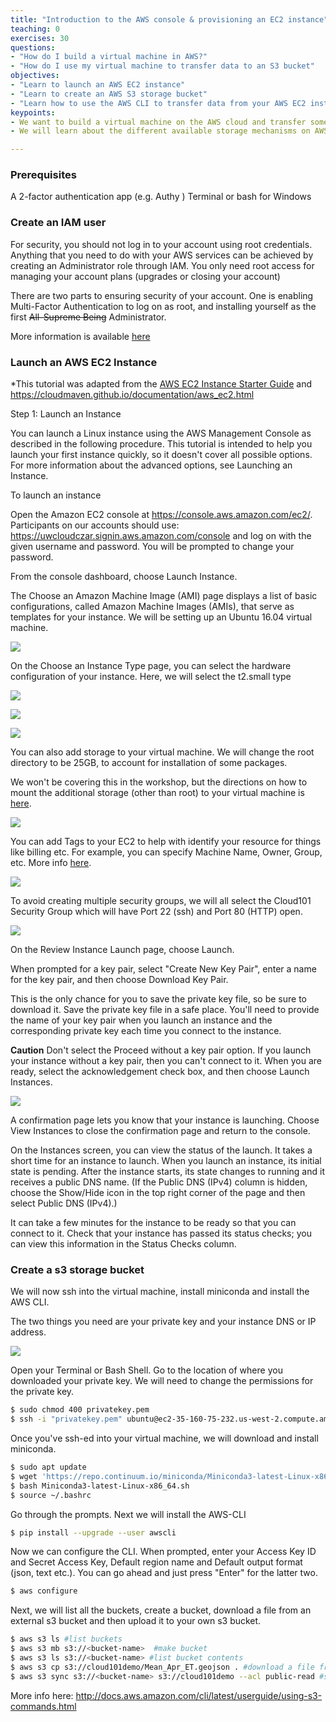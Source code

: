 ```yaml
---
title: "Introduction to the AWS console & provisioning an EC2 instance"
teaching: 0
exercises: 30
questions:
- "How do I build a virtual machine in AWS?"
- "How do I use my virtual machine to transfer data to an S3 bucket"
objectives:
- "Learn to launch an AWS EC2 instance"
- "Learn to create an AWS S3 storage bucket"
- "Learn how to use the AWS CLI to transfer data from your AWS EC2 instance to the S3 storage bucket"
keypoints:
- We want to build a virtual machine on the AWS cloud and transfer some data into storage.
- We will learn about the different available storage mechanisms on AWS

---
```


### Prerequisites
A 2-factor authentication app (e.g. Authy ) 
Terminal or bash for Windows

### Create an IAM user
For security, you should not log in to your account using root credentials. Anything that you need to do with your AWS services can be achieved by creating an Administrator role through IAM. You only need root access for managing your account plans (upgrades or closing your account)

There are two parts to ensuring security of your account. One is enabling Multi-Factor Authentication to log on as root, and installing yourself as the first ~~All-Supreme Being~~ Administrator. 

More information is available [here](http://docs.aws.amazon.com/AWSEC2/latest/UserGuide/get-set-up-for-amazon-ec2.html)

### Launch an AWS EC2 Instance
*This tutorial was adapted from the [AWS EC2 Instance Starter Guide](http://docs.aws.amazon.com/AWSEC2/latest/UserGuide/EC2_GetStarted.html) and https://cloudmaven.github.io/documentation/aws_ec2.html

Step 1: Launch an Instance

You can launch a Linux instance using the AWS Management Console as described in the following procedure. This tutorial is intended to help you launch your first instance quickly, so it doesn't cover all possible options. For more information about the advanced options, see Launching an Instance.

To launch an instance

Open the Amazon EC2 console at https://console.aws.amazon.com/ec2/.
Participants on our accounts should use: https://uwcloudczar.signin.aws.amazon.com/console and log on with the given username and password. You will be prompted to change your password. 

From the console dashboard, choose Launch Instance.

The Choose an Amazon Machine Image (AMI) page displays a list of basic configurations, called Amazon Machine Images (AMIs), that serve as templates for your instance. We will be setting up an Ubuntu 16.04 virtual machine. 

![](/cloud101_cloudproviders/fig/01-aws-intro-0001.png)

On the Choose an Instance Type page, you can select the hardware configuration of your instance. Here, we will select the t2.small type

![](/cloud101_cloudproviders/fig/01-aws-intro-0002.png)

![](/cloud101_cloudproviders/fig/01-aws-intro-0003.png)

![](/cloud101_cloudproviders/fig/01-aws-intro-0004.png)


You can also add storage to your virtual machine. We will change the root directory to be 25GB, to account for installation of some packages. 

We won't be covering this in the workshop, but the directions on how to mount the additional storage (other than root) to your virtual machine is [here](https://cloudmaven.github.io/documentation/aws_ec2.html#mounting-the-attached-volume). 

![](/cloud101_cloudproviders/fig/01-aws-intro-0005.png)

You can add Tags to your EC2 to help with identify your resource for things like billing etc. For example, you can specify Machine Name, Owner, Group, etc. More info [here](http://docs.aws.amazon.com/AWSEC2/latest/UserGuide/Using_Tags.html#tag-basics).

![](/cloud101_cloudproviders/fig/01-aws-intro-0006.png)


To avoid creating multiple security groups, we will all select the Cloud101 Security Group which will have Port 22 (ssh) and Port 80 (HTTP) open. 

![](/cloud101_cloudproviders/fig/01-aws-intro-0007.png)


On the Review Instance Launch page, choose Launch.

When prompted for a key pair, select "Create New Key Pair", enter a name for the key pair, and then choose Download Key Pair. 

This is the only chance for you to save the private key file, so be sure to download it. Save the private key file in a safe place. You'll need to provide the name of your key pair when you launch an instance and the corresponding private key each time you connect to the instance.

**Caution**
Don't select the Proceed without a key pair option. If you launch your instance without a key pair, then you can't connect to it.
When you are ready, select the acknowledgement check box, and then choose Launch Instances.

![](/cloud101_cloudproviders/fig/01-aws-intro-0008.png)

A confirmation page lets you know that your instance is launching. Choose View Instances to close the confirmation page and return to the console.

On the Instances screen, you can view the status of the launch. It takes a short time for an instance to launch. When you launch an instance, its initial state is pending. After the instance starts, its state changes to running and it receives a public DNS name. (If the Public DNS (IPv4) column is hidden, choose the Show/Hide icon in the top right corner of the page and then select Public DNS (IPv4).)

It can take a few minutes for the instance to be ready so that you can connect to it. Check that your instance has passed its status checks; you can view this information in the Status Checks column.


### Create a s3 storage bucket
We will now ssh into the virtual machine, install miniconda and install the AWS CLI. 

The two things you need are your private key and your instance DNS or IP address. 

![](/cloud101_cloudproviders/fig/01-aws-intro-0009.png)

Open your Terminal or Bash Shell. Go to the location of where you downloaded your private key. We will need to change the permissions for the private key. 

```bash
$ sudo chmod 400 privatekey.pem
$ ssh -i "privatekey.pem" ubuntu@ec2-35-160-75-232.us-west-2.compute.amazonaws.com
```

Once you've ssh-ed into your virtual machine, we will download and install miniconda. 

```bash
$ sudo apt update
$ wget 'https://repo.continuum.io/miniconda/Miniconda3-latest-Linux-x86_64.sh'
$ bash Miniconda3-latest-Linux-x86_64.sh
$ source ~/.bashrc
```

Go through the prompts. Next we will install the AWS-CLI

```bash
$ pip install --upgrade --user awscli
```

Now we can configure the CLI. When prompted, enter your Access Key ID and Secret Access Key, Default region name and Default output format (json, text etc.). You can go ahead and just press "Enter" for the latter two. 

```bash
$ aws configure
```

Next, we will list all the buckets, create a bucket, download a file from an external s3 bucket and then upload it to your own s3 bucket. 

```bash
$ aws s3 ls #list buckets
$ aws s3 mb s3://<bucket-name>  #make bucket
$ aws s3 ls s3://<bucket-name> #list bucket contents
$ aws s3 cp s3://cloud101demo/Mean_Apr_ET.geojson . #download a file from a shared bucket
$ aws s3 sync s3://<bucket-name> s3://cloud101demo --acl public-read #sync your bucket with the cloud101 bucket and allow public read access
```

More info here: http://docs.aws.amazon.com/cli/latest/userguide/using-s3-commands.html


